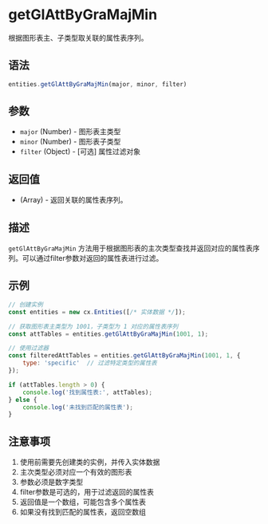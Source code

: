 # getGlAttByGraMajMin

根据图形表主、子类型取关联的属性表序列。

## 语法

```javascript
entities.getGlAttByGraMajMin(major, minor, filter)
```

## 参数

- `major` (Number) - 图形表主类型
- `minor` (Number) - 图形表子类型
- `filter` (Object) - [可选] 属性过滤对象

## 返回值

- (Array) - 返回关联的属性表序列。

## 描述

`getGlAttByGraMajMin` 方法用于根据图形表的主次类型查找并返回对应的属性表序列。可以通过filter参数对返回的属性表进行过滤。

## 示例

```javascript
// 创建实例
const entities = new cx.Entities([/* 实体数据 */]);

// 获取图形表主类型为 1001，子类型为 1 对应的属性表序列
const attTables = entities.getGlAttByGraMajMin(1001, 1);

// 使用过滤器
const filteredAttTables = entities.getGlAttByGraMajMin(1001, 1, {
    type: 'specific'  // 过滤特定类型的属性表
});

if (attTables.length > 0) {
    console.log('找到属性表:', attTables);
} else {
    console.log('未找到匹配的属性表');
}
```

## 注意事项

1. 使用前需要先创建类的实例，并传入实体数据
2. 主次类型必须对应一个有效的图形表
3. 参数必须是数字类型
4. filter参数是可选的，用于过滤返回的属性表
5. 返回值是一个数组，可能包含多个属性表
6. 如果没有找到匹配的属性表，返回空数组